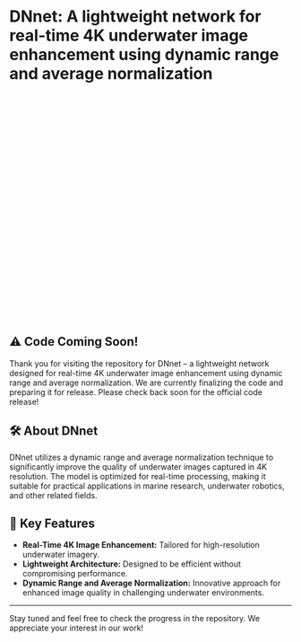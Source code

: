 ﻿# DNnet: A lightweight network for real-time 4K underwater image enhancement using dynamic range and average normalization

<div id="juxtapose" style="width: 800px; height: 400px;"></div>

<script>
  slider = new juxtapose.JXSlider('#juxtapose',
    [
      {src: 'https://github.com/Tian-Yu-CAO/DNnet-A-Lightweight-Network-For-Real-Time-4K-Underwater-Image-Enhancement/blob/main/Show4K/Enhanced.jpg', label: 'Enhanced'},
      {src: 'https://github.com/Tian-Yu-CAO/DNnet-A-Lightweight-Network-For-Real-Time-4K-Underwater-Image-Enhancement/blob/main/Show4K/Original.jpg', label: 'Original'}
    ],
    {
      animate: true,
      showLabels: true,
      showCredits: false,
      startingPosition: "50%",
      width: "3840px",
      height: "2160px"
    });
</script>



## ⚠️ Code Coming Soon!
Thank you for visiting the repository for DNnet – a lightweight network designed for real-time 4K underwater image enhancement using dynamic range and average normalization. We are currently finalizing the code and preparing it for release. Please check back soon for the official code release!

## 🛠️ About DNnet
DNnet utilizes a dynamic range and average normalization technique to significantly improve the quality of underwater images captured in 4K resolution. The model is optimized for real-time processing, making it suitable for practical applications in marine research, underwater robotics, and other related fields.

## 🚀 Key Features

* **Real-Time 4K Image Enhancement:** Tailored for high-resolution underwater imagery.
* **Lightweight Architecture:** Designed to be efficient without compromising performance.
* **Dynamic Range and Average Normalization:** Innovative approach for enhanced image quality in challenging underwater environments.

---

Stay tuned and feel free to check the progress in the repository. We appreciate your interest in our work!



